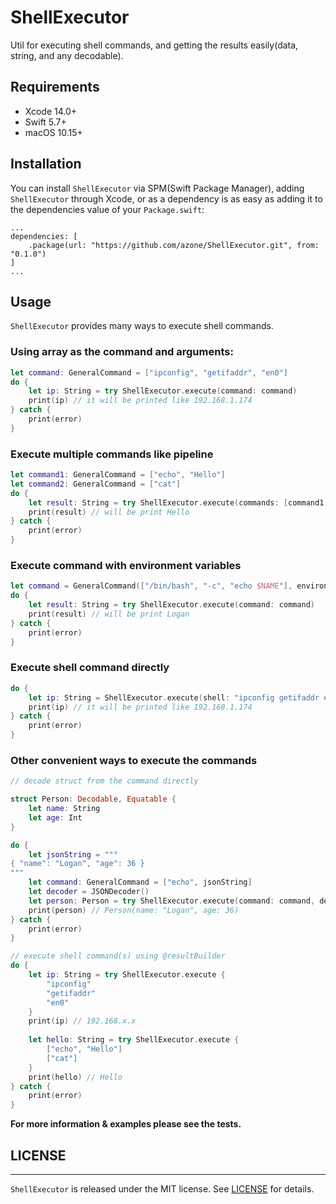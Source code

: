 # ShellExecutor

Util for executing shell commands, and getting the results easily(data, string, and any decodable).

## Requirements

- Xcode 14.0+
- Swift 5.7+
- macOS 10.15+

## Installation

You can install `ShellExecutor` via SPM(Swift Package Manager), adding `ShellExecutor` through Xcode, or as a dependency is as easy as adding it to the dependencies value of your `Package.swift`:

```
...
dependencies: [
    .package(url: "https://github.com/azone/ShellExecutor.git", from: "0.1.0")
]
...
```

## Usage

`ShellExecutor` provides many ways to execute shell commands.

### Using array as the command and arguments:

```swift
let command: GeneralCommand = ["ipconfig", "getifaddr", "en0"]
do {
    let ip: String = try ShellExecutor.execute(command: command)
    print(ip) // it will be printed like 192.168.1.174
} catch {
    print(error)
}
```

### Execute multiple commands like pipeline

```swift
let command1: GeneralCommand = ["echo", "Hello"]
let command2: GeneralCommand = ["cat"]
do {
    let result: String = try ShellExecutor.execute(commands: [command1, command2])
    print(result) // will be print Hello
} catch {
    print(error)
}
```

### Execute command with environment variables

```swift
let command = GeneralCommand(["/bin/bash", "-c", "echo $NAME"], environment: ["NAME": "Logan"])
do {
    let result: String = try ShellExecutor.execute(command: command)
    print(result) // will be print Logan
} catch {
    print(error)
}
```

### Execute shell command directly

```swift
do {
    let ip: String = ShellExecutor.execute(shell: "ipconfig getifaddr en0") // and you can also specify which shell you want to use
    print(ip) // it will be printed like 192.168.1.174
} catch {
    print(error)
}
```

### Other convenient ways to execute the commands

```swift
// decode struct from the command directly

struct Person: Decodable, Equatable {
    let name: String
    let age: Int
}

do {
    let jsonString = """
{ "name": "Logan", "age": 36 }
"""
    let command: GeneralCommand = ["echo", jsonString]
    let decoder = JSONDecoder()
    let person: Person = try ShellExecutor.execute(command: command, decoder: decoder)
    print(person) // Person(name: "Logan", age: 36)
} catch {
    print(error)
}

// execute shell command(s) using @resultBuilder
do {
    let ip: String = try ShellExecutor.execute {
        "ipconfig"
        "getifaddr"
        "en0"
    }
    print(ip) // 192.168.x.x
    
    let hello: String = try ShellExecutor.execute {
        ["echo", "Hello"]
        ["cat"]
    }
    print(hello) // Hello
} catch {
    print(error)
}
```

**For more information & examples please see the tests.**

## LICENSE

---

`ShellExecutor` is released under the MIT license. See [LICENSE](https://github.com/azone/ShellExecutor/blob/master/LICENSE) for details.
